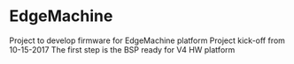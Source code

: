 # EdgeMachine
Project to develop firmware for EdgeMachine platform
Project kick-off from 10-15-2017
The first step is the BSP ready for V4 HW platform
